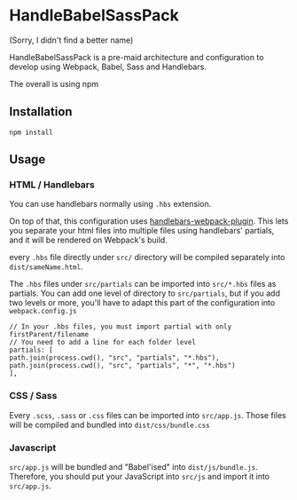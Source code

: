 # HandleBabelSassPack

(Sorry, I didn't find a better name)

HandleBabelSassPack is a pre-maid architecture and configuration to develop using Webpack, Babel, Sass and Handlebars.

The overall is using npm

## Installation

`npm install`

## Usage

### HTML / Handlebars

You can use handlebars normally using `.hbs` extension.

On top of that, this configuration uses [handlebars-webpack-plugin](https://github.com/sagold/handlebars-webpack-plugin). This lets you separate your html files into multiple files using handlebars' partials, and it will be rendered on Webpack's build.

every `.hbs` file directly under `src/` directory will be compiled separately into `dist/sameName.html`.

The `.hbs` files under `src/partials` can be imported into `src/*.hbs` files as partials. You can add one level of directory to `src/partials`, but if you add two levels or more, you'll have to adapt this part of the configuration into `webpack.config.js`

```
// In your .hbs files, you must import partial with only firstParent/filename
// You need to add a line for each folder level
partials: [
path.join(process.cwd(), "src", "partials", "*.hbs"),
path.join(process.cwd(), "src", "partials", "*", "*.hbs")
],
```

### CSS / Sass

Every `.scss`, `.sass` or `.css` files can be imported into `src/app.js`. Those files will be compiled and bundled into `dist/css/bundle.css`

### Javascript

`src/app.js` will be bundled and "Babel'ised" into `dist/js/bundle.js`. Therefore, you should put your JavaScript into `src/js` and import it into `src/app.js`.